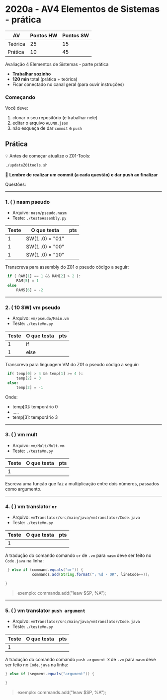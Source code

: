 # 2020a - AV4 Elementos de Sistemas - prática

| AV      | Pontos HW | Pontos SW |
| ------- | ------    | ------    |
| Teórica | 25        | 15        |
| Prática | 10        | 45        |

Avaliação 4 Elementos de Sistemas - parte prática 

- **Trabalhar sozinho**
- **120 min** total (prática + teórica)
- Ficar conectado no canal geral (para ouvir instruções)

### Começando

Você deve:

1. clonar o seu repositório (e trabalhar nele)
1. editar o arquivo `ALUNO.json`
1. não esqueça de dar `commit` e `push`

## Prática

:bulb: Antes de começar atualize o Z01-Tools:

```bash
./updateZ01tools.sh
```

:tada: **Lembre de realizar um commit (a cada questão) e dar push ao finalizar**

Questões:

----------------------------------

### 1. ( ) nasm pseudo

- Arquivo: `nasm/pseudo.nasm`
- Teste: `./testeAssembly.py`

| Teste | O que testa     | pts |
|-------|-----------------|-----|
| 1     | SW(1..0) = "01" |     |
| 1     | SW(1..0) = "00" |     |
| 1     | SW(1..0) = "10" |     |

Transcreva para assembly do Z01 o pseudo código a seguir:

```python
 if ( RAM[1] == 1 && RAM[2] > 2 ):
     RAM[5] = 1
 else
     RAM5[6] = -2
```

----------------------------------

### 2. ( 10 SW) vm pseudo 

- Arquivo: `vm/pseudo/Main.vm`
- Teste: `./testeVm.py`

| Teste | O que testa | pts |
|-------|-------------|-----|
| 1     | if          |   |
| 1     | else        |   |

Transcreva para linguagem VM do Z01 o pseudo código a seguir:

```python
 if( temp[0] > 4 && temp[1] >= 4 ):
     temp[2] = 3
 else:
     temp[2] = -1
```

Onde:
  - temp[0]: temporário 0
  - .....
  - temp[3]: temporário 3

----------------------------------

### 3. ( ) vm mult

- Arquivo: `vm/Mult/Mult.vm`
- Teste: `./testeVm.py`

| Teste | O que testa | pts |
|-------|-------------|-----|
| 1     |             |     |

Escreva uma função que faz a multiplicação entre dois números, passados
como argumento.

----------------------------------

### 4. ( ) vm translator `or`

- Arquivo: `vmTranslator/src/main/java/vmtranslator/Code.java`
- Teste: `./testeVm.py`

| Teste | O que testa | pts |
|-------|-------------|-----|
| 1     |             |     |

A tradução do comando comando `or` de `.vm` para `nasm` deve ser feito
no `Code.java` na linha:

``` java
 } else if (command.equals("or")) {
            commands.add(String.format("; %d - OR", lineCode++));

}
```

> exemplo: commands.add("leaw $SP, %A");

----------------------------------

### 5. ( ) vm translator `push argument`

- Arquivo: `vmTranslator/src/main/java/vmtranslator/Code.java`
- Teste: `./testeVm.py`

| Teste | O que testa | pts |
|-------|-------------|-----|
| 1     |             |    |

A tradução do comando comando `push argument X` de `.vm` para `nasm` deve ser feito
no `Code.java` na linha:

``` java
} else if (segment.equals("argument")) {

}
```

> exemplo: commands.add("leaw $SP, %A");
